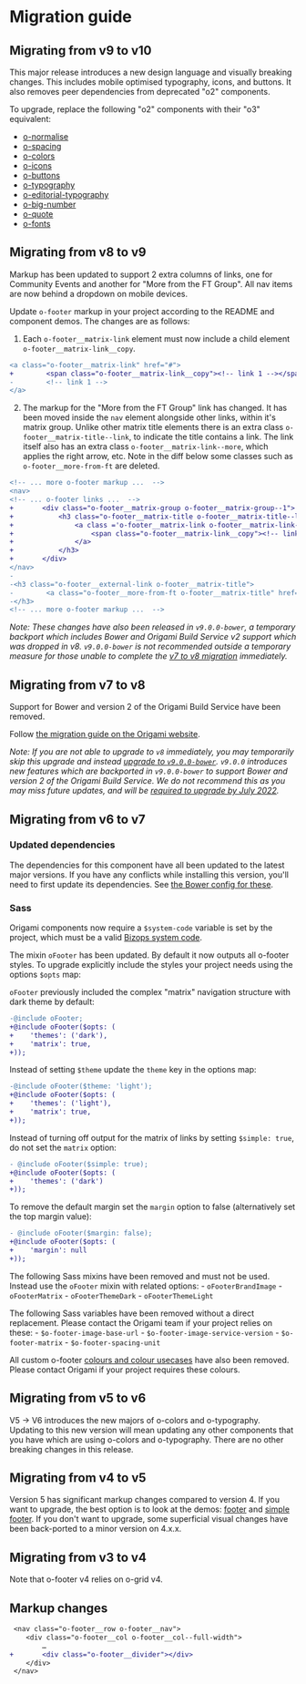 # Migration guide

## Migrating from v9 to v10

This major release introduces a new design language and visually breaking changes. This includes mobile optimised typography, icons, and buttons. It also removes peer dependencies from deprecated "o2" components.

To upgrade, replace the following "o2" components with their "o3" equivalent:

- [o-normalise](../o-normalise/MIGRATION.md)
- [o-spacing](../o-spacing/MIGRATION.md)
- [o-colors](../o-colors/MIGRATION.md)
- [o-icons](../o-icons/MIGRATION.md)
- [o-buttons](../o-buttons/MIGRATION.md)
- [o-typography](../o-typography/MIGRATION.md)
- [o-editorial-typography](../o-editorial-typography/MIGRATION.md)
- [o-big-number](../o-big-number/MIGRATION.md)
- [o-quote](../o-quote/MIGRATION.md)
- [o-fonts](../o-fonts/MIGRATION.md)

## Migrating from v8 to v9

Markup has been updated to support 2 extra columns of links, one for Community Events and another for "More from the FT Group". All nav items are now behind a dropdown on mobile devices.

Update `o-footer` markup in your project according to the README and component demos. The changes are as follows:

1. Each `o-footer__matrix-link` element must now include a child element `o-footer__matrix-link__copy`.

```diff
<a class="o-footer__matrix-link" href="#">
+        <span class="o-footer__matrix-link__copy"><!-- link 1 --></span>
-        <!-- link 1 -->
</a>
```

2. The markup for the "More from the FT Group" link has changed. It has been moved inside the `nav` element alongside other links, within it's matrix group. Unlike other matrix title elements there is an extra class `o-footer__matrix-title--link`, to indicate the title contains a link. The link itself also has an extra class `o-footer__matrix-link--more`, which applies the right arrow, etc. Note in the diff below some classes such as `o-footer__more-from-ft` are deleted.

```diff
<!-- ... more o-footer markup ...  -->
<nav>
<!-- ... o-footer links ...  -->
+       <div class="o-footer__matrix-group o-footer__matrix-group--1">
+           <h3 class="o-footer__matrix-title o-footer__matrix-title--link">
+               <a class ='o-footer__matrix-link o-footer__matrix-link--more' id="o-footer-section-5" href="#">
+                   <span class="o-footer__matrix-link__copy"><!-- link  --></span>
+               </a>
+           </h3>
+       </div>
</nav>
-
-<h3 class="o-footer__external-link o-footer__matrix-title">
-        <a class="o-footer__more-from-ft o-footer__matrix-title" href="#"><!-- link --></a>
-</h3>
<!-- ... more o-footer markup ...  -->
```

_Note: These changes have also been released in `v9.0.0-bower`, a temporary backport which includes Bower and Origami Build Service v2 support which was dropped in v8. `v9.0.0-bower` is not recommended outside a temporary measure for those unable to complete the [v7 to v8 migration](MIGRATION.md#migrating-from-v7-to-v8) immediately._

## Migrating from v7 to v8

Support for Bower and version 2 of the Origami Build Service have been removed.

Follow [the migration guide on the Origami website](https://origami.ft.com/documentation/tutorials/bower-to-npm/).

_Note: If you are not able to upgrade to `v8` immediately, you may temporarily skip this upgrade and instead [upgrade to `v9.0.0-bower`](MIGRATION.md#migrating-from-v8-to-v9). `v9.0.0` introduces new features which are backported in `v9.0.0-bower` to support Bower and version 2 of the Origami Build Service. We do not recommend this as you may miss future updates, and will be [required to upgrade by July 2022](https://origami.ft.com/blog/2021/01/18/deprecating-bower-and-origami-via-npm/)._

## Migrating from v6 to v7

### Updated dependencies

The dependencies for this component have all been updated to the latest major versions.
If you have any conflicts while installing this version, you'll need to first update
its dependencies. See [the Bower config for these](./bower.json).

### Sass

Origami components now require a `$system-code` variable is set by the project, which must be a valid [Bizops system code](https://biz-ops.in.ft.com/list/Systems).

The mixin `oFooter` has been updated. By default it now outputs all o-footer styles. To upgrade explicitly include the styles your project needs using the options `$opts` map:

`oFooter` previously included the complex "matrix" navigation structure with dark theme by default:

```diff
-@include oFooter;
+@include oFooter($opts: (
+    'themes': ('dark'),
+    'matrix': true,
+));
```

Instead of setting `$theme` update the `theme` key in the options map:

```diff
-@include oFooter($theme: 'light');
+@include oFooter($opts: (
+    'themes': ('light'),
+    'matrix': true,
+));
```

Instead of turning off output for the matrix of links by setting `$simple: true`, do not set the `matrix` option:

```diff
- @include oFooter($simple: true);
+@include oFooter($opts: (
+    'themes': ('dark')
+));
```

To remove the default margin set the `margin` option to false (alternatively set the top margin value):

```diff
- @include oFooter($margin: false);
+@include oFooter($opts: (
+    'margin': null
+));
```

The following Sass mixins have been removed and must not be used. Instead use the `oFooter` mixin with related options: - `oFooterBrandImage` - `oFooterMatrix` - `oFooterThemeDark` - `oFooterThemeLight`

The following Sass variables have been removed without a direct replacement. Please contact the Origami team if your project relies on these: - `$o-footer-image-base-url` - `$o-footer-image-service-version` - `$o-footer-matrix` - `$o-footer-spacing-unit`

All custom o-footer [colours and colour usecases](https://github.com/Financial-Times/o-footer/blob/v6.1.4/src/scss/_colors.scss) have also been removed. Please contact Origami if your project requires these colours.

## Migrating from v5 to v6

V5 -> V6 introduces the new majors of o-colors and o-typography. Updating to this new version will mean updating any other components that you have which are using o-colors and o-typography. There are no other breaking changes in this release.

## Migrating from v4 to v5

Version 5 has significant markup changes compared to version 4. If you want to upgrade, the best option is to look at the demos: [footer](https://github.com/Financial-Times/o-footer/blob/master/demos/src/footer.mustache) and [simple footer](https://github.com/Financial-Times/o-footer/blob/master/demos/src/simple-footer.mustache).
If you don't want to upgrade, some superficial visual changes have been back-ported to a minor version on 4.x.x.

## Migrating from v3 to v4

Note that o-footer v4 relies on o-grid v4.

## Markup changes

```diff
 <nav class="o-footer__row o-footer__nav">
 	<div class="o-footer__col o-footer__col--full-width">
 		…
+ 		<div class="o-footer__divider"></div>
 	</div>
 </nav>
```
